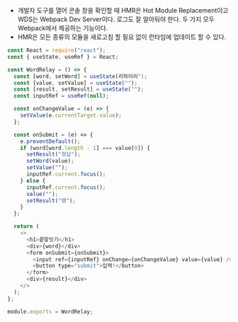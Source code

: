 - 개발자 도구를 열어 콘솔 창을 확인할 때 HMR은 Hot Module Replacement이고 WDS는 Webpack Dev Server이다. 로그도 잘 알아둬야 한다. 두 가지 모두 Webpack에서 제공하는 기능이다.
- HMR은 모든 종류의 모듈을 새로고침 할 필요 없이 런타임에 업데이트 할 수 있다.
```javaScript
const React = require("react");
const { useState, useRef } = React;

const WordRelay = () => {
  const [word, setWord] = useState(리하이리");
  const [value, setValue] = useState("");
  const [result, setResult] = useState("");
  const inputRef = useRef(null);

  const onChangeValue = (e) => {
    setValue(e.currentTarget.value);
  };

  const onSubmit = (e) => {
    e.preventDefault();
    if (word[word.length - 1] === value[0]) {
      setResult("정답");
      setWord(value);
      setValue("");
      inputRef.current.focus();
    } else {
      inputRef.current.focus();
      value("");
      setResult("땡");
    }
  };

  return (
    <>
      <h1>끝말잇기</h1>
      <div>{word}</div>
      <form onSubmit={onSubmit}>
        <input ref={inputRef} onChange={onChangeValue} value={value} />
        <button type="submit">입력!</button>
      </form>
      <div>{result}</div>
    </>
  );
};

module.exports = WordRelay;
```
